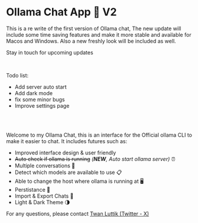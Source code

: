 # Ollama Chat App 🐐 V2

<!-- [![Build and Deploy](https://github.com/ollama-interface/Ollama-Gui/actions/workflows/build-and-deploy.yml/badge.svg?branch=main)](https://github.com/ollama-interface/Ollama-Gui/actions/workflows/build-and-deploy.yml) -->

This is a re write of the first version of Ollama chat, The new update will include some time saving features and make it more stable and available for Macos and Windows. Also a new freshly look will be included as well.
<br />

Stay in touch for upcoming updates

<br />

Todo list:

- Add server auto start
- Add dark mode
- fix some minor bugs
- Improve settings page

<br />
<br />

Welcome to my Ollama Chat, this is an interface for the Official ollama CLI to make it easier to chat. It includes futures such as:

- Improved interface design & user friendly
- ~~Auto check if ollama is running~~ _(**NEW**, Auto start ollama server)_ ⏰
- Multiple conversations 💬
- Detect which models are available to use 📋
- Able to change the host where ollama is running at 🖥️
- Perstistance 📀
- Import & Export Chats 🚛
- Light & Dark Theme 🌗

For any questions, please contact [Twan Luttik (Twitter - X)](https://twitter.com/twanluttik)
